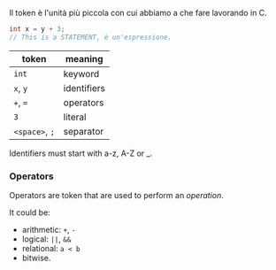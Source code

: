 Il token è l'unità più piccola con cui abbiamo a che fare lavorando in C.

```c
int x = y + 3;
// This is a STATEMENT, è un'espressione.
```
| token | meaning |
| --- | --- |
| `int` | keyword |
| `x`, `y` | identifiers |
| `+`, `=` | operators |
| `3` | literal |
| `<space>`, `;` | separator |

Identifiers must start with a-z, A-Z or _.

### Operators
Operators are token that are used to perform an *operation*.

It could be:
- arithmetic: `+`, `-`
- logical: `||`, `&&`
- relational: `a < b`
- bitwise.

